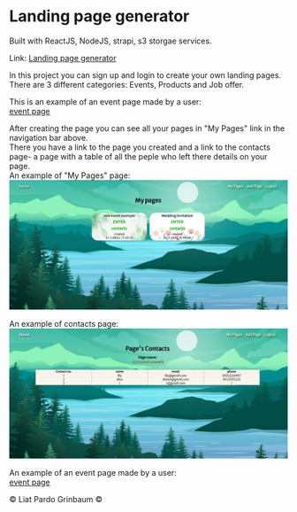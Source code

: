 # Landing page generator

Built with ReactJS, NodeJS, strapi, s3 storgae services.

Link: [Landing page generator](https://landing-page-generator.netlify.app/)

In this project you can sign up and login to create your own landing pages.  
There are 3 different categories: Events, Products and Job offer.

This is an example of an event page made by a user:  
[event page](https://landing-page-generator.netlify.app/landing/10)

After creating the page you can see all your pages in "My Pages" link in the navigation bar above.  
There you have a link to the page you created and a link to the contacts page- a page with a table of all the peple who
left there details on your page.  
An example of "My Pages" page:  
 ![maypages](/public/mypages.JPG)

An example of contacts page:  
 ![contacts](/public/contacts.JPG)

An example of an event page made by a user:  
[event page](https://landing-page-generator.netlify.app/landing/10)

&copy; Liat Pardo Grinbaum &copy;

